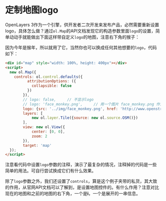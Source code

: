 # 定制地图logo
OpenLayers 3作为一个引擎，供开发者二次开发来发布产品，必然需要重新设置logo，具体怎么做？通过`ol.Map`的API文档发现它的构造参数里面`logo`的设置，简单动动手就能做出下面这样带自定义`logo`的地图，注意右下角的猴子：

<head>                  
	<link href="../src/ol3.13.1/ol.css" rel="stylesheet" type="text/css" />
	<script type="text/javascript" src="../src/ol3.13.1/ol.js" charset="utf-8"></script>
</head>

<div id="map" style="width: 100%, height: 400px"></div>
<script>
  new ol.Map({
  	controls: ol.control.defaults({
          attributionOptions: ({
            collapsible: false
          })
        }),
		// logo: false, 	// 不显示logo
		// logo: 'face_monkey.png', 	// 用一个图片 face_monkey.png 作为logo
		logo: {src: '../img/face_monkey.png', href: 'http://www.openstreetmap.org/'},	// 点击能跳转到对应页面
		layers: [
			new ol.layer.Tile({source: new ol.source.OSM()})
		],
		view: new ol.View({
			center: [0, 0],
			zoom: 2
		}),
		target: 'map'
  });
</script>

因为今年是猴年，所以就用了它，当然你也可以换成任何其他想要的`logo`，代码如下：

``` html
<div id="map" style="width: 100%, height: 400px"></div>
<script>
  new ol.Map({
  	controls: ol.control.defaults({
          attributionOptions: ({
            collapsible: false
          })
        }),
		// logo: false, 	// 不显示logo
		// logo: 'face_monkey.png', 	// 用一个图片 face_monkey.png 作为logo
		logo: {src: '../img/face_monkey.png', href: 'http://www.openstreetmap.org/'},	// 点击能跳转到对应页面
		layers: [
			new ol.layer.Tile({source: new ol.source.OSM()})
		],
		view: new ol.View({
			center: [0, 0],
			zoom: 2
		}),
		target: 'map'
  });
</script>
```

注意看代码中设置`logo`参数的注释，演示了最复杂的情况，注释掉的代码是一些简单的用法。可自行尝试换成它们有什么效果。

除了`logo`参数之外，我们还设置了`controls`，算是这个例子夹带的私货，其大致的作用，从官网API文档可以了解到，是设置地图控件的。有什么作用？注意对比现在的地图和之前的地图的右下角，一个是**i**，一个是展开的一串信息。 
